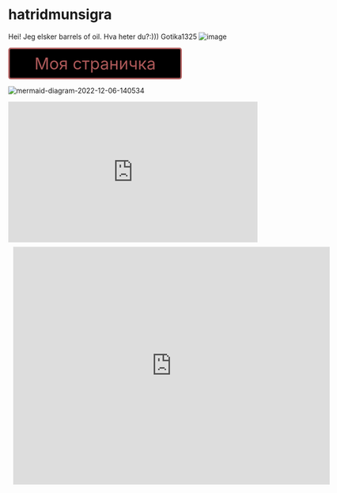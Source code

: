 # hatridmunsigra

Hei! Jeg elsker barrels of oil. Hva heter du?:))) 
Gotika1325
![image](https://user-images.githubusercontent.com/114979532/195007490-5a0f82b0-2691-4f0a-9d6d-0ae2b6ef4a79.png)

<style>
.button_1670306534508 {
    display: inline-block !important;
    text-decoration: none !important;
    background-color: #000000 !important;
    color: #ab5858 !important;
    border: 3px solid #b46363 !important;
    border-radius: 5px !important;
    font-size: 33px !important;
    padding: 9px 50px !important; 
    transition: all 0.6s ease !important;
}
.button_1670306534508:hover{
    text-decoration: none !important; 
    background-color: #190000 !important;
    color: #ff0000 !important;
    border-color: #f90000 !important;
}
</style>
<a href="https://github.com/ZAGLO3301/lere" class="button_1670306534508" target="_blank">
  Моя страничка
</a>

![mermaid-diagram-2022-12-06-140534](https://user-images.githubusercontent.com/114979532/205844154-fa127e8b-37c0-4109-868a-1a80d1c55d87.png)

<div style="width: 100%;"><div style="position: relative; padding-bottom: 56.25%; padding-top: 0; height: 0;"><iframe title="DARTS QUIZ" frameborder="0" width="1200" height="675" style="position: absolute; top: 0; left: 0; width: 100%; height: 100%;" src="https://view.genial.ly/637335ff75e73f001196adb0" type="text/html" allowscriptaccess="always" allowfullscreen="true" scrolling="yes" allownetworking="all"></iframe> </div> </div>


<div style="width: 640px; height: 480px; margin: 10px; position: relative;"><iframe allowfullscreen frameborder="0" style="width:640px; height:480px" src="https://lucid.app/documents/embedded/eafd9c88-8829-4536-9aa9-59befc353a9e" id="1HJ9aSYBAukT"></iframe></div>
